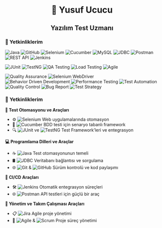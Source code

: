 <p align="center">
  <h1 align="center">🚀 Yusuf Ucucu</h1>
  <h2 align="center">Yazılım Test Uzmanı</h2>
  <p align="center">


### 🚀 Yetkinliklerim

<p align="left">
  <img src="https://img.shields.io/badge/Java-007396?style=for-the-badge&logo=java&logoColor=white" alt="Java" />
  <img src="https://img.shields.io/badge/GitHub-181717?style=for-the-badge&logo=github&logoColor=white" alt="GitHub" />
  <img src="https://img.shields.io/badge/Selenium-43B02A?style=for-the-badge&logo=selenium&logoColor=white" alt="Selenium" />
  <img src="https://img.shields.io/badge/Cucumber-23D96C?style=for-the-badge&logo=cucumber&logoColor=white" alt="Cucumber" />
  <img src="https://img.shields.io/badge/MySQL-4479A1?style=for-the-badge&logo=mysql&logoColor=white" alt="MySQL" />
  <img src="https://img.shields.io/badge/JDBC-007396?style=for-the-badge&logo=jdbc&logoColor=white" alt="JDBC" />
  <img src="https://img.shields.io/badge/Postman-FF6C37?style=for-the-badge&logo=postman&logoColor=white" alt="Postman" />
  <img src="https://img.shields.io/badge/REST%20API-008CBA?style=for-the-badge&logo=rest&logoColor=white" alt="REST API" />
  <img src="https://img.shields.io/badge/Jenkins-D24939?style=for-the-badge&logo=jenkins&logoColor=white" alt="Jenkins" />
</p>
<p align="left">
  <img src="https://img.shields.io/badge/JUnit-25A162?style=for-the-badge&logo=junit&logoColor=white" alt="JUnit" />
  <img src="https://img.shields.io/badge/TestNG-E7E7E7?style=for-the-badge&logo=testng&logoColor=black" alt="TestNG" />
  <img src="https://img.shields.io/badge/QA%20Testing-FF477E?style=for-the-badge&logo=qa&logoColor=white" alt="QA Testing" />
  <img src="https://img.shields.io/badge/Load%20Testing-FFC107?style=for-the-badge&logo=loadtest&logoColor=black" alt="Load Testing" />
  <img src="https://img.shields.io/badge/Agile-52C234?style=for-the-badge&logo=agile&logoColor=white" alt="Agile" />
</p>

<p align="left">
  <img src="https://img.shields.io/badge/Quality%20Assurance-4B8BBE?style=for-the-badge&logo=qualityassurance&logoColor=white" alt="Quality Assurance" />
  <img src="https://img.shields.io/badge/Selenium%20WebDriver-43B02A?style=for-the-badge&logo=selenium&logoColor=white" alt="Selenium WebDriver" />
  <img src="https://img.shields.io/badge/BDD-FFB300?style=for-the-badge&logo=behave&logoColor=white" alt="Behavior Driven Development" />
  <img src="https://img.shields.io/badge/Performance%20Testing-F8C471?style=for-the-badge&logo=loadtest&logoColor=black" alt="Performance Testing" />
  <img src="https://img.shields.io/badge/Test%20Automation-D4AC0D?style=for-the-badge&logo=robotframework&logoColor=white" alt="Test Automation" />
   <img src="https://img.shields.io/badge/Quality%20Control-1C3F72?style=for-the-badge&logo=check-circle&logoColor=white" alt="Quality Control" />
  <img src="https://img.shields.io/badge/Bug%20Report-FF4B4B?style=for-the-badge&logo=bug&logoColor=white" alt="Bug Report" />
  <img src="https://img.shields.io/badge/Test%20Strategy-00A3E0?style=for-the-badge&logo=clipboard-list&logoColor=white" alt="Test Strategy" />
</p>







### 🚀 **Yetkinliklerim**

**🧰 Test Otomasyonu ve Araçları**  
- ⚙️ ![Selenium](https://img.shields.io/badge/-Selenium-43B02A?logo=selenium&logoColor=white) Web uygulamalarında otomasyon  
- 📐 ![Cucumber](https://img.shields.io/badge/-Cucumber-23D96C?logo=cucumber&logoColor=white) BDD testi için senaryo tabanlı framework  
- 🔍 ![JUnit](https://img.shields.io/badge/-JUnit-25A162?logo=junit5&logoColor=white) ve ![TestNG](https://img.shields.io/badge/-TestNG-FFD500?logo=testng&logoColor=black) Test Framework’leri ve entegrasyon  

**💻 Programlama Dilleri ve Araçlar**  
- ☕ ![Java](https://img.shields.io/badge/-Java-007396?logo=java&logoColor=white) Test otomasyonunun temeli  
- 🛢️ ![JDBC](https://img.shields.io/badge/-JDBC-4479A1?logo=java&logoColor=white) Veritabanı bağlantısı ve sorgulama  
- 🌐 ![Git](https://img.shields.io/badge/-Git-F05032?logo=git&logoColor=white) & ![GitHub](https://img.shields.io/badge/-GitHub-181717?logo=github&logoColor=white) Sürüm kontrolü ve kod paylaşımı  

**🚀 CI/CD Araçları**  
- 🛠️ ![Jenkins](https://img.shields.io/badge/-Jenkins-D24939?logo=jenkins&logoColor=white) Otomatik entegrasyon süreçleri  
- 🌐 ![Postman](https://img.shields.io/badge/-Postman-FF6C37?logo=postman&logoColor=white) API testleri için güçlü bir araç  

**👥 Yönetim ve Takım Çalışması Araçları**  
- 📋 ![Jira](https://img.shields.io/badge/-Jira-0052CC?logo=jira&logoColor=white) Agile proje yönetimi  
- 🔄 ![Agile](https://img.shields.io/badge/-Agile-2496ED?logo=scrumalliance&logoColor=white) & ![Scrum](https://img.shields.io/badge/-Scrum-5E2BFF?logo=scrum&logoColor=white) Proje süreç yönetimi  




<!---
codeNavigatorr/codeNavigatorr is a ✨ special ✨ repository because its `README.md` (this file) appears on your GitHub profile.
You can click the Preview link to take a look at your changes.
--->
